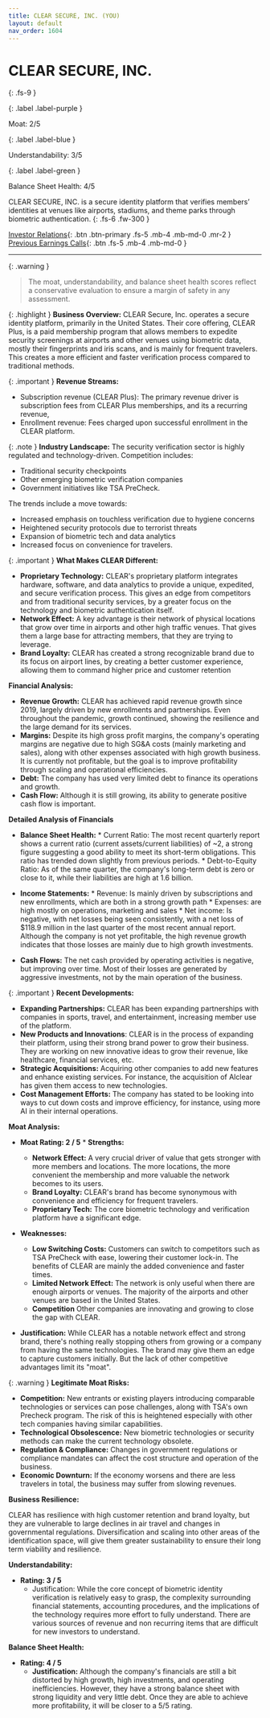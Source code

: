 ```yaml
---
title: CLEAR SECURE, INC. (YOU)
layout: default
nav_order: 1604
---
```


# CLEAR SECURE, INC.
{: .fs-9 }

{: .label .label-purple }

Moat: 2/5

{: .label .label-blue }

Understandability: 3/5

{: .label .label-green }

Balance Sheet Health: 4/5

CLEAR SECURE, INC. is a secure identity platform that verifies members’ identities at venues like airports, stadiums, and theme parks through biometric authentication.
{: .fs-6 .fw-300 }

[Investor Relations](https://www.google.com/search?q=YOU+investor+relations){: .btn .btn-primary .fs-5 .mb-4 .mb-md-0 .mr-2 }
[Previous Earnings Calls](https://discountingcashflows.com/company/YOU/transcripts/){: .btn .fs-5 .mb-4 .mb-md-0 }

---

{: .warning }
>The moat, understandability, and balance sheet health scores reflect a conservative evaluation to ensure a margin of safety in any assessment.



{: .highlight }
**Business Overview:**
CLEAR Secure, Inc. operates a secure identity platform, primarily in the United States. Their core offering, CLEAR Plus, is a paid membership program that allows members to expedite security screenings at airports and other venues using biometric data, mostly their fingerprints and iris scans, and is mainly for frequent travelers. This creates a more efficient and faster verification process compared to traditional methods. 

{: .important }
**Revenue Streams:**

*   Subscription revenue (CLEAR Plus): The primary revenue driver is subscription fees from CLEAR Plus memberships, and its a recurring revenue,
*   Enrollment revenue: Fees charged upon successful enrollment in the CLEAR platform.

{: .note }
**Industry Landscape:**
The security verification sector is highly regulated and technology-driven. Competition includes:
 *   Traditional security checkpoints 
 *   Other emerging biometric verification companies
 *   Government initiatives like TSA PreCheck.

  The trends include a move towards:
*   Increased emphasis on touchless verification due to hygiene concerns
*   Heightened security protocols due to terrorist threats
*   Expansion of biometric tech and data analytics
*   Increased focus on convenience for travelers.

{: .important }
**What Makes CLEAR Different:**

*   **Proprietary Technology:** CLEAR's proprietary platform integrates hardware, software, and data analytics to provide a unique, expedited, and secure verification process. This gives an edge from competitors and from traditional security services, by a greater focus on the technology and biometric authentication itself.
*   **Network Effect:** A key advantage is their network of physical locations that grow over time in airports and other high traffic venues. That gives them a large base for attracting members, that they are trying to leverage. 
*   **Brand Loyalty:** CLEAR has created a strong recognizable brand due to its focus on airport lines, by creating a better customer experience, allowing them to command higher price and customer retention

**Financial Analysis:**

*   **Revenue Growth:** CLEAR has achieved rapid revenue growth since 2019, largely driven by new enrollments and partnerships. Even throughout the pandemic, growth continued, showing the resilience and the large demand for its services.
*  **Margins:** Despite its high gross profit margins, the company's operating margins are negative due to high SG&A costs (mainly marketing and sales), along with other expenses associated with high growth business. It is currently not profitable, but the goal is to improve profitability through scaling and operational efficiencies.
*   **Debt:** The company has used very limited debt to finance its operations and growth.
*   **Cash Flow:** Although it is still growing, its ability to generate positive cash flow is important.

   **Detailed Analysis of Financials**
   *  **Balance Sheet Health:**
    *   Current Ratio: The most recent quarterly report shows a current ratio (current assets/current liabilities) of ~2, a strong figure suggesting a good ability to meet its short-term obligations. This ratio has trended down slightly from previous periods.
    *   Debt-to-Equity Ratio: As of the same quarter, the company's long-term debt is zero or close to it, while their liabilities are high at 1.6 billion.
        
   *   **Income Statements:**
     *   Revenue: Is mainly driven by subscriptions and new enrollments, which are both in a strong growth path
     *   Expenses: are high mostly on operations, marketing and sales
     *   Net income: Is negative, with net losses being seen consistently, with a net loss of $118.9 million in the last quarter of the most recent annual report. Although the company is not yet profitable, the high revenue growth indicates that those losses are mainly due to high growth investments.
*    **Cash Flows:** The net cash provided by operating activities is negative, but improving over time. Most of their losses are generated by aggressive investments, not by the main operation of the business.

{: .important }
**Recent Developments:**
*   **Expanding Partnerships:** CLEAR has been expanding partnerships with companies in sports, travel, and entertainment, increasing member use of the platform.
*   **New Products and Innovations**: CLEAR is in the process of expanding their platform, using their strong brand power to grow their business. They are working on new innovative ideas to grow their revenue, like healthcare, financial services, etc.
*   **Strategic Acquisitions:** Acquiring other companies to add new features and enhance existing services. For instance, the acquisition of Alclear has given them access to new technologies.
*   **Cost Management Efforts:** The company has stated to be looking into ways to cut down costs and improve efficiency, for instance, using more AI in their internal operations.

**Moat Analysis:**
  *   **Moat Rating: 2 / 5**
    *    **Strengths:**
        *   **Network Effect:** A very crucial driver of value that gets stronger with more members and locations. The more locations, the more convenient the membership and more valuable the network becomes to its users.
        *   **Brand Loyalty:** CLEAR's brand has become synonymous with convenience and efficiency for frequent travelers.
        *   **Proprietary Tech:** The core biometric technology and verification platform have a significant edge.
   *   **Weaknesses:**
        *    **Low Switching Costs:** Customers can switch to competitors such as TSA PreCheck with ease, lowering their customer lock-in. The benefits of CLEAR are mainly the added convenience and faster times.
        *   **Limited Network Effect:** The network is only useful when there are enough airports or venues. The majority of the airports and other venues are based in the United States.
        *   **Competition** Other companies are innovating and growing to close the gap with CLEAR.

*   **Justification:** While CLEAR has a notable network effect and strong brand, there's nothing really stopping others from growing or a company from having the same technologies. The brand may give them an edge to capture customers initially. But the lack of other competitive advantages limit its "moat".

{: .warning }
**Legitimate Moat Risks:**
 *   **Competition:** New entrants or existing players introducing comparable technologies or services can pose challenges, along with TSA's own Precheck program. The risk of this is heightened especially with other tech companies having similar capabilities.
 *  **Technological Obsolescence:** New biometric technologies or security methods can make the current technology obsolete.
*  **Regulation & Compliance:** Changes in government regulations or compliance mandates can affect the cost structure and operation of the business.
*   **Economic Downturn:** If the economy worsens and there are less travelers in total, the business may suffer from slowing revenues.

**Business Resilience:**

CLEAR has resilience with high customer retention and brand loyalty, but they are vulnerable to large declines in air travel and changes in governmental regulations. Diversification and scaling into other areas of the identification space, will give them greater sustainability to ensure their long term viability and resilience.

**Understandability:**
*   **Rating: 3 / 5**
    *   Justification: While the core concept of biometric identity verification is relatively easy to grasp, the complexity surrounding financial statements, accounting procedures, and the implications of the technology requires more effort to fully understand. There are various sources of revenue and non recurring items that are difficult for new investors to understand.

**Balance Sheet Health:**
*   **Rating: 4 / 5**
    *   **Justification:** Although the company's financials are still a bit distorted by high growth, high investments, and operating inefficiencies. However, they have a strong balance sheet with strong liquidity and very little debt. Once they are able to achieve more profitability, it will be closer to a 5/5 rating.